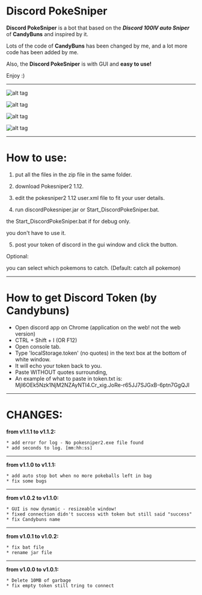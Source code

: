 # Discord PokeSniper
<B>Discord PokeSniper</B> is a bot that based on the <B><i>Discord 100IV auto Sniper</i></B> of <B>CandyBuns</B> and inspired by it.

Lots of the code of <B>CandyBuns</B> has been changed by me, and a lot more code has been added by me.

Also, the <B>Discord PokeSniper</B> is with GUI and <B>easy to use!</B>

Enjoy :)

---------------------------------------------------------------

![alt tag](https://cloud.githubusercontent.com/assets/21306877/19058183/f27edea6-89dd-11e6-8020-c6448fcd832c.png)

![alt tag](https://cloud.githubusercontent.com/assets/21306877/19058184/f283806e-89dd-11e6-8323-de7be09cc149.png)

![alt tag](https://cloud.githubusercontent.com/assets/21306877/19058185/f283c376-89dd-11e6-9654-4637dacd1061.png)

![alt tag](https://cloud.githubusercontent.com/assets/21306877/19058186/f287e23a-89dd-11e6-9baa-b153290f41bf.png)

---------------------------------------------------------------

<B><h1>How to use:</h1></B>

1) put all the files in the zip file in the same folder.

2) download Pokesniper2 1.12.

3) edit the pokesniper2 1.12 user.xml file to fit your user details.

4) run discordPokesniper.jar or Start_DiscordPokeSniper.bat.

the Start_DiscordPokeSniper.bat if for debug only.

you don't have to use it.

5) post your token of discord in the gui window and click the button.


Optional:

you can select which pokemons to catch. (Default: catch all pokemon)

---------------------------------------------------------------

<B><h1>How to get Discord Token (by Candybuns)</h1></B>
- Open discord app on Chrome (application on the web! not the web version)
- CTRL + Shift + I (OR F12)
- Open console tab.
- Type 'localStorage.token' (no quotes) in the text box at the bottom of white window.
- It will echo your token back to you.
- Paste WITHOUT quotes surrounding, 
- An example of what to paste in token.txt is: MjI6OEk5Nzk1NjM2NZAyNTI4.Cr_xig.JoRe-r65JJ7SJGxB-6ptn7GgQJI

---------------------------------------------------------------

<B><h1>CHANGES:</h1></B>
<B>from v1.1.1 to v1.1.2:</B>

	* add error for log - No pokesniper2.exe file found
	* add seconds to log. [mm:hh:ss] 
---------------------------------------------------------------
<B>from v1.1.0 to v1.1.1:</B>

	* add auto stop bot when no more pokeballs left in bag
	* fix some bugs
---------------------------------------------------------------
<B>from v1.0.2 to v1.1.0:</B>

	* GUI is now dynamic - resizeable window!
	* fixed connection didn't success with token but still said "success"
	* fix Candybuns name
---------------------------------------------------------------
<B>from v1.0.1 to v1.0.2:</B>

	* fix bat file
	* rename jar file
---------------------------------------------------------------
<B>from v1.0.0 to v1.0.1:</B>

	* Delete 10MB of garbage
	* fix empty token still tring to connect
